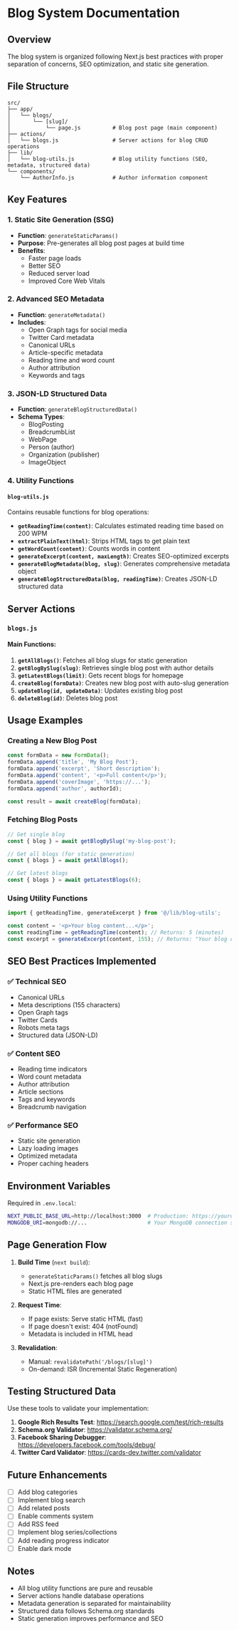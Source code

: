 # Blog System Documentation

## Overview
The blog system is organized following Next.js best practices with proper separation of concerns, SEO optimization, and static site generation.

## File Structure

```
src/
├── app/
│   └── blogs/
│       └── [slug]/
│           └── page.js          # Blog post page (main component)
├── actions/
│   └── blogs.js                 # Server actions for blog CRUD operations
├── lib/
│   └── blog-utils.js            # Blog utility functions (SEO, metadata, structured data)
└── components/
    └── AuthorInfo.js            # Author information component
```

## Key Features

### 1. Static Site Generation (SSG)
- **Function**: `generateStaticParams()`
- **Purpose**: Pre-generates all blog post pages at build time
- **Benefits**: 
  - Faster page loads
  - Better SEO
  - Reduced server load
  - Improved Core Web Vitals

### 2. Advanced SEO Metadata
- **Function**: `generateMetadata()`
- **Includes**:
  - Open Graph tags for social media
  - Twitter Card metadata
  - Canonical URLs
  - Article-specific metadata
  - Reading time and word count
  - Author attribution
  - Keywords and tags

### 3. JSON-LD Structured Data
- **Function**: `generateBlogStructuredData()`
- **Schema Types**:
  - BlogPosting
  - BreadcrumbList
  - WebPage
  - Person (author)
  - Organization (publisher)
  - ImageObject

### 4. Utility Functions

#### `blog-utils.js`
Contains reusable functions for blog operations:

- **`getReadingTime(content)`**: Calculates estimated reading time based on 200 WPM
- **`extractPlainText(html)`**: Strips HTML tags to get plain text
- **`getWordCount(content)`**: Counts words in content
- **`generateExcerpt(content, maxLength)`**: Creates SEO-optimized excerpts
- **`generateBlogMetadata(blog, slug)`**: Generates comprehensive metadata object
- **`generateBlogStructuredData(blog, readingTime)`**: Creates JSON-LD structured data

## Server Actions

### `blogs.js`

#### Main Functions:
1. **`getAllBlogs()`**: Fetches all blog slugs for static generation
2. **`getBlogBySlug(slug)`**: Retrieves single blog post with author details
3. **`getLatestBlogs(limit)`**: Gets recent blogs for homepage
4. **`createBlog(formData)`**: Creates new blog post with auto-slug generation
5. **`updateBlog(id, updateData)`**: Updates existing blog post
6. **`deleteBlog(id)`**: Deletes blog post

## Usage Examples

### Creating a New Blog Post
```javascript
const formData = new FormData();
formData.append('title', 'My Blog Post');
formData.append('excerpt', 'Short description');
formData.append('content', '<p>Full content</p>');
formData.append('coverImage', 'https://...');
formData.append('author', authorId);

const result = await createBlog(formData);
```

### Fetching Blog Posts
```javascript
// Get single blog
const { blog } = await getBlogBySlug('my-blog-post');

// Get all blogs (for static generation)
const { blogs } = await getAllBlogs();

// Get latest blogs
const { blogs } = await getLatestBlogs(6);
```

### Using Utility Functions
```javascript
import { getReadingTime, generateExcerpt } from '@/lib/blog-utils';

const content = '<p>Your blog content...</p>';
const readingTime = getReadingTime(content); // Returns: 5 (minutes)
const excerpt = generateExcerpt(content, 155); // Returns: "Your blog content..."
```

## SEO Best Practices Implemented

### ✅ Technical SEO
- Canonical URLs
- Meta descriptions (155 characters)
- Open Graph tags
- Twitter Cards
- Robots meta tags
- Structured data (JSON-LD)

### ✅ Content SEO
- Reading time indicators
- Word count metadata
- Author attribution
- Article sections
- Tags and keywords
- Breadcrumb navigation

### ✅ Performance SEO
- Static site generation
- Lazy loading images
- Optimized metadata
- Proper caching headers

## Environment Variables

Required in `.env.local`:
```bash
NEXT_PUBLIC_BASE_URL=http://localhost:3000  # Production: https://yourdomain.com
MONGODB_URI=mongodb://...                   # Your MongoDB connection string
```

## Page Generation Flow

1. **Build Time** (`next build`):
   - `generateStaticParams()` fetches all blog slugs
   - Next.js pre-renders each blog page
   - Static HTML files are generated

2. **Request Time**:
   - If page exists: Serve static HTML (fast)
   - If page doesn't exist: 404 (notFound)
   - Metadata is included in HTML head

3. **Revalidation**:
   - Manual: `revalidatePath('/blogs/[slug]')`
   - On-demand: ISR (Incremental Static Regeneration)

## Testing Structured Data

Use these tools to validate your implementation:

1. **Google Rich Results Test**: https://search.google.com/test/rich-results
2. **Schema.org Validator**: https://validator.schema.org/
3. **Facebook Sharing Debugger**: https://developers.facebook.com/tools/debug/
4. **Twitter Card Validator**: https://cards-dev.twitter.com/validator

## Future Enhancements

- [ ] Add blog categories
- [ ] Implement blog search
- [ ] Add related posts
- [ ] Enable comments system
- [ ] Add RSS feed
- [ ] Implement blog series/collections
- [ ] Add reading progress indicator
- [ ] Enable dark mode

## Notes

- All blog utility functions are pure and reusable
- Server actions handle database operations
- Metadata generation is separated for maintainability
- Structured data follows Schema.org standards
- Static generation improves performance and SEO
